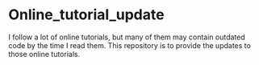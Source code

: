 # Online_tutorial_update
I follow a lot of online tutorials, but many of them may contain outdated code by the time I read them. This repository is to provide the updates to those online tutorials.
